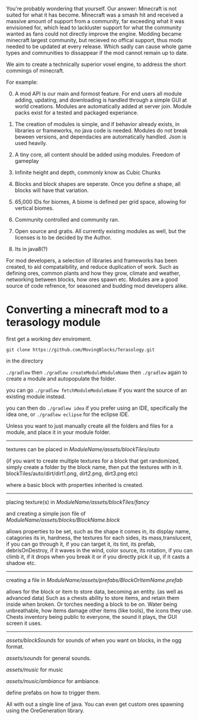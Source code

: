 You're probably wondering that yourself. Our answer: Minecraft is not suited  for what it has become. 
Minecraft was a smash hit and received a massive amount of support from a community, far exceeding what it was envisioned for, which lead to lackluster support for what the community wanted as fans could not directly improve the engine. Modding became minecraft largest community, but recieved no offical support, thus mods needed to be updated at every release. Which sadly can cause whole game types and communities to dissappear if the mod cannot remain up to date. 

We aim to create a technically superior voxel engine, to address the short commings of minecraft.



For example:

0. A mod API is our main and formost feature. For end users all module adding, updating, and downloading is handled through a simple GUI at world creations. Modules are automatically added at server join. Module packs exist for a tested and packaged experiance.

0. The creation of modules is simple, and if  behavior already exists, in libraries or frameworks, no java code is needed. Modules do not break beween versions, and dependacies are automatically handled. Json is used heavily.

0. A tiny core, all content should be added using modules. Freedom of gameplay

0. Infinite height and depth, commonly know as Cubic Chunks

0. Blocks and block shapes are seperate. Once you define a shape, all blocks will have that variation. 

0. 65,000 IDs for biomes, A biome is defined per grid space, allowing for vertical biomes.

0. Community controlled and community ran. 

0. Open source and gratis. All currently existing modules as well, but the licenses is to be decided by the Author. 

0. Its in java8(?)

For mod developers, a selection of libraries and frameworks has been created, to aid compataibility, and reduce duplication of work. Such as defining ores, common plants and how they grow, climate and weather, networking between blocks, how ores spawn etc. Modules are a good source of code refrence, for seasoned and budding mod developers alike.

  
#  Converting a minecraft mod to a terasology module

first get a working dev enviroment. 

    git clone https://github.com/MovingBlocks/Terasology.git

in the directory
 
`./gradlew` then `./gradlew createModuleModuleName` then `./gradlew` again to create a module and autopopulate the folder.

you can go `./gradlew fetchModuleModuleName` if you want the source of an existing module instead. 

you can then do `./gradlew idea` if you prefer using an IDE, specifically the idea one, or `./gradlew eclipse` for the eclipse IDE. 


Unless you want to just manually create all the folders and files for a module, and place it in your module folder. 

___ 

textures can be placed in _ModuleName/assets/blockTiles/auto_ 

(if you want to create multiple textures for a block that get randomized, simply create a folder by the block name, then put the textures with in it. blockTiles/auto/dirt/dirt1.png, dirt2.png, dirt3.png etc)

where a basic block with properties inherited is created. 

___

placing  texture(s) in _ModuleName/assets/blockTiles/fancy_ 

and creating a simple json file of _ModuleName/assets/blocks/BlockName.block_

allows properties to be set, such as the shape it comes in, its display name, catagories its in, hardness, the textures for each sides, its mass,translucent, if you can go through it, if you can target it, its tint, its prefab, debrisOnDestroy, if it waves in the wind, color source, its rotation, if you can climb it, if it drops when you break it or if you directly pick it up, if it casts a shadow etc. 

___
creating a file in _ModuleName/assets/prefabs/BlockOrItemName.prefab_ 

allows for the block or item to store data, becoming an entity. (as well as advanced data) Such as a chests ability to store items, and retain them inside when broken. Or torches needing a block to be on. Water being unbreathable, how items damage other items (like tools), the icons they use. Chests inventory being public to everyone, the sound it plays, the GUI screen it uses.  

___

_assets/blockSounds_ for sounds of when you want on blocks, in the ogg format. 

_assets/sounds_ for general sounds. 

_assets/music_ for music

_assets/music/ambiance_ for ambiance. 

define prefabs on how to trigger them. 


    

    

    


All with out a single line of java. You can even get custom ores spawning using the OreGeneration library. 



